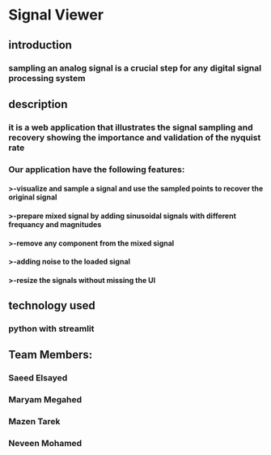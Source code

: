 # Signal Viewer
## introduction 
### sampling an analog signal is a crucial step for any digital signal processing system 
## description 
### it is a web application that illustrates the signal sampling and recovery showing the importance and validation of the nyquist rate
### Our application have the following features:
#### >-visualize and sample a signal and use the sampled points to recover the original signal
#### >-prepare mixed signal by adding sinusoidal signals with different frequancy and magnitudes 
#### >-remove any component from the mixed signal
#### >-adding noise to the loaded signal 
#### >-resize the signals without missing the UI
## technology used 
### python with streamlit
## Team Members:
### Saeed Elsayed   
###  Maryam Megahed
###  Mazen Tarek
###  Neveen Mohamed
